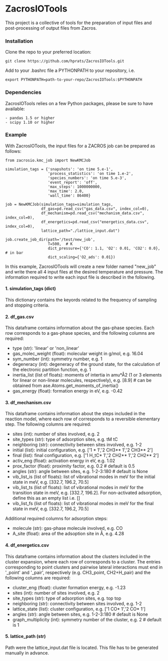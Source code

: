 ZacrosIOTools
===========

This project is a collective of tools for the preparation of input files and
post-processing of output files from Zacros.

### Installation

Clone the repo to your preferred location:

    git clone https://github.com/hprats/ZacrosIOTools.git

Add to your .bashrc file a PYTHONPATH to your repository, i.e.

    export PYTHONPATH=path-to-your-repo/ZacrosIOTools:$PYTHONPATH

### Dependencies

ZacrosIOTools relies on a few Python packages, please be sure to have available:

    - pandas 1.5 or higher 
    - scipy 1.10 or higher
    
### Example

With ZacrosIOTools, the input files for a ZACROS job can be prepared as follows:

    from zacrosio.kmc_job import NewKMCJob

    simulation_tags = {'snapshots': 'on time 5.e-1',
                       'process_statistics': 'on time 1.e-2',
                       'species_numbers': 'on time 5.e-3',
                       'event_report': 'off',
                       'max_steps': 1000000000,
                       'max_time': 2.0,
                       'wall_time': 86400}

    job = NewKMCJob(simulation_tags=simulation_tags,
                    df_gas=pd.read_csv("gas_data.csv", index_col=0),
                    df_mechanism=pd.read_csv("mechanism_data.csv", index_col=0),
                    df_energetics=pd.read_csv("energetics_data.csv", index_col=0),
                    lattice_path="./lattice_input.dat")
    
    job.create_job_dir(path='/test/new_job', 
                       T=500,  # K
                       dict_pressure={'CO': 1.1, 'O2': 0.01, 'CO2': 0.0}, # in bar
                       dict_scaling={'O2_ads': 0.01})          


In this example, ZacrosIOTools will create a new folder named "new_job" and write there all 4 input files at the desired temperature and pressure. The information required to write each input file is described in the following.

#### 1. simulation_tags (dict)

This dictionary contains the keyords related to the frequency of sampling and stopping criteria.

#### 2. df_gas.csv 

This dataframe contains information about the gas-phase species. Each row corresponds to a gas-phase species, and the following columns are required:
- type (str): 'linear' or 'non_linear'
- gas_molec_weight (float): molecular weight in g/mol, e.g. 16.04
- sym_number (int): symmetry number, e.g. 1
- degeneracy (int): degeneracy of the ground state, for the calculation of the electronic partition function, e.g. 1
- inertia_list (list of floats): moments of intertia in amu*Å2 (1 or 3 elements for linear or non-linear molecules, respectively), e.g. [8.9]  # can be obtained from ase.Atoms.get_moments_of_inertia()
- gas_energy (float): formation energy in eV, e.g. -0.42

#### 3. df_mechanism.csv

This dataframe contains information about the steps included in the reaction model, where each row of corresponds to a reversible elementary step. The following columns are required:
- sites (int): number of sites involved, e.g. 2
- site_types (str): type of adsorption sites, e.g. tM tC
- neighboring (str): connectivity between sites involved, e.g. 1-2
- initial (list): initial configuration, e.g. ['1 * 1','2 CH3** 1','2 CH3** 2']
- final (list): final configuration, e.g. ['1 H_tC* 1','2 CH2** 1','2 CH2** 2']
- activ_eng (float): activation energy in eV, e.g. 1.02
- prox_factor (float): proximity factor, e.g. 0.2    # default is 0.5
- angles (str): angle between sites, e.g. 1-2-3:180  # default is None
- vib_list_is (list of floats): list of vibrational modes in meV for the initial state in meV, e.g. [332.7, 196.2, 70.5]
- vib_list_ts (list of floats): list of vibrational modes in meV for the transition state in meV, e.g. [332.7, 196.2]. For non-activated adsorption, define this as an empty list i.e. []
- vib_list_fs (list of floats): list of vibrational modes in meV for the final state in meV, e.g. [332.7, 196.2, 70.5]

Additional required columns for adsorption steps:
- molecule (str): gas-phase molecule involved, e.g. CO
- A_site (float): area of the adsoption site in Å, e.g. 4.28

#### 4. df_energetics.csv

This dataframe contains information about the clusters included in the cluster expansion, where each row of corresponds to a cluster. The entries corresponding to point clusters and pairwise lateral interactions must end in '_point' and '_pair', respectively (e.g. CH3_point, CH2+H_pair) and the following columns are required:
- cluster_eng (float): cluster formation energy, e.g. -1.23
- sites (int): number of sites involved, e.g. 2
- site_types (str): type of adsorption sites, e.g. top top
- neighboring (str): connectivity between sites involved, e.g. 1-2
- lattice_state (list): cluster configuration, e.g. ['1 CO* 1','2 CO* 1']
- angles (str): angle between sites, e.g. 1-2-3:180  # default is None
- graph_multiplicity (int): symmetry number of the cluster, e.g. 2  # default is 1


#### 5. lattice_path (str)

Path were the lattice_input.dat file is located. This file has to be generated manually in advance. 


